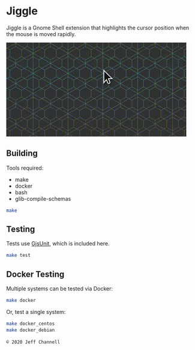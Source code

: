 # Jiggle

Jiggle is a Gnome Shell extension that highlights the cursor position when the mouse is moved rapidly.

![GIF of mouse cursor growing as it is shaken](https://github.com/jeffchannell/jiggle/blob/master/screenshot.gif?raw=true)

## Building

Tools required:

* make
* docker
* bash
* glib-compile-schemas

```bash
make
```

## Testing

Tests use [GjsUnit](https://github.com/romu70/GjsUnit/), which is included here.

```bash
make test
```

## Docker Testing

Multiple systems can be tested via Docker:

```bash
make docker
```

Or, test a single system:

```bash
make docker_centos
make docker_debian
```

`© 2020 Jeff Channell`
